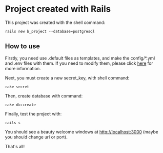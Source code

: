 # Project created with Rails

This project was created with the shell command:

```shell
rails new b_project --database=postgresql
```

## How to use

Firstly, you need use .default files as templates, and make the config/\*.yml and .env files with them. If you need to modify them, please click [here](http://guides.rubyonrails.org/configuring.html) for more information.

Next, you must create a new secret_key, with shell command:

```shell
rake secret
```

Then, create database with command:

```shell
rake db:create
```

Finally, test the project with:

```shell
rails s
```

You should see a beauty welcome windows at [http://localhost:3000](http://localhost:3000) (maybe you should change url or port).

That's all!
